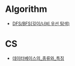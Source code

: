 # Algorithm
* [DFS/BFS(깊이/너비 우선 탐색)](https://github.com/miracle-21/TIL/blob/main/algorithm/graph.md)

# CS
* [데이터베이스의_종류와_특징](https://github.com/miracle-21/TIL/blob/main/CS/%EB%8D%B0%EC%9D%B4%ED%84%B0%EB%B2%A0%EC%9D%B4%EC%8A%A4%EC%9D%98_%EC%A2%85%EB%A5%98%EC%99%80_%ED%8A%B9%EC%A7%95.md)